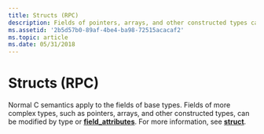 ```yaml
---
title: Structs (RPC)
description: Fields of pointers, arrays, and other constructed types can be modified by type or field attributes.
ms.assetid: '2b5d57b0-89af-4be4-ba98-72515acacaf2'
ms.topic: article
ms.date: 05/31/2018
---
```


# Structs (RPC)

Normal C semantics apply to the fields of base types. Fields of more complex types, such as pointers, arrays, and other constructed types, can be modified by type or [**field\_attributes**](field-attributes.md). For more information, see [**struct**](https://docs.microsoft.com/windows/desktop/Midl/struct).